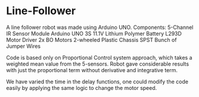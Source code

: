 # Line-Follower

A line follower robot was made using Arduino UNO. 
Components:
5-Channel IR Sensor Module
Arduino UNO 
3S 11.1V Lithium Polymer Battery
L293D Motor Driver
2x BO Motors
2-wheeled Plastic Chassis
SPST
Bunch of Jumper Wires

Code is based only on Proportional Control system approach, which takes a weighted mean value from the 5-sensors.
Robot gave considerable results with just the proportional term without derivative and integrative term.

We have varied the time in the delay functions, one could modify the code easily by applying the same logic to change the motor speed.
